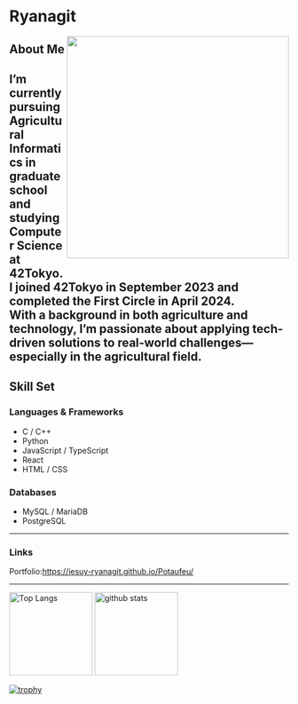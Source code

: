 # Ryanagit

<img align="right" src="https://github-readme-stats.vercel.app/api?username=iesuy-ryanagit&show_icons=true&theme=tokyonight" width="400"/>

## About Me
I’m currently pursuing **Agricultural Informatics** in graduate school and studying **Computer Science** at 42Tokyo.  
I joined 42Tokyo in September 2023 and completed the First Circle in April 2024.  
With a background in both agriculture and technology, I’m passionate about applying tech-driven solutions to real-world challenges—especially in the agricultural field.
---

## Skill Set

### Languages & Frameworks
- C / C++
- Python
- JavaScript / TypeScript
- React
- HTML / CSS

### Databases
- MySQL / MariaDB
- PostgreSQL

---
### Links
Portfolio:https://iesuy-ryanagit.github.io/Potaufeu/

---

<p align="left"> 
  <img alt="Top Langs" height="150px" src="https://github-readme-stats.vercel.app/api/top-langs/?username=iesuy-ryanagit&layout=compact&count_private=true&show_icons=true&theme=onedark" />
  <img alt="github stats" height="150px" src="https://github-readme-stats.vercel.app/api?username=iesuy-ryanagit&count_private=true&show_icons=true&show_icons=true&theme=onedark" />
</p>

[![trophy](https://github-profile-trophy.vercel.app/?username=iesuy-ryanagit&theme=onedark&column=7
)](https://github.com/ryo-ma/github-profile-trophy)

<!--
**iesuy-ryanagit/iesuy-ryanagit** is a ✨ _special_ ✨ repository because its `README.md` (this file) appears on your GitHub profile.

Here are some ideas to get you started:

- 🔭 I’m currently working on ...
- 🌱 I’m currently learning ...
- 👯 I’m looking to collaborate on ...
- 🤔 I’m looking for help with ...
- 💬 Ask me about ...
- 📫 How to reach me: ...
- 😄 Pronouns: ...
- ⚡ Fun fact: ...
-->
